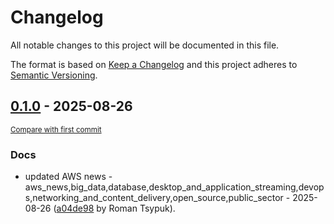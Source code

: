# Changelog

All notable changes to this project will be documented in this file.

The format is based on [Keep a Changelog](http://keepachangelog.com/en/1.0.0/)
and this project adheres to [Semantic Versioning](http://semver.org/spec/v2.0.0.html).

<!-- insertion marker -->
## [0.1.0](https://github.com/tsypuk/aws-news/releases/tag/ver-2025-08-260.1.0) - 2025-08-26

<small>[Compare with first commit](https://github.com/tsypuk/aws-news/compare/5941dd70d8bc51267babcb655e689fa1bb4ea7b5...ver-2025-08-26)</small>

### Docs

- updated AWS news - aws_news,big_data,database,desktop_and_application_streaming,devops,networking_and_content_delivery,open_source,public_sector - 2025-08-26 ([a04de98](https://github.com/tsypuk/aws-news/commit/a04de987608cb7653cad789d9ebd5721a0bf9bc5) by Roman Tsypuk).

